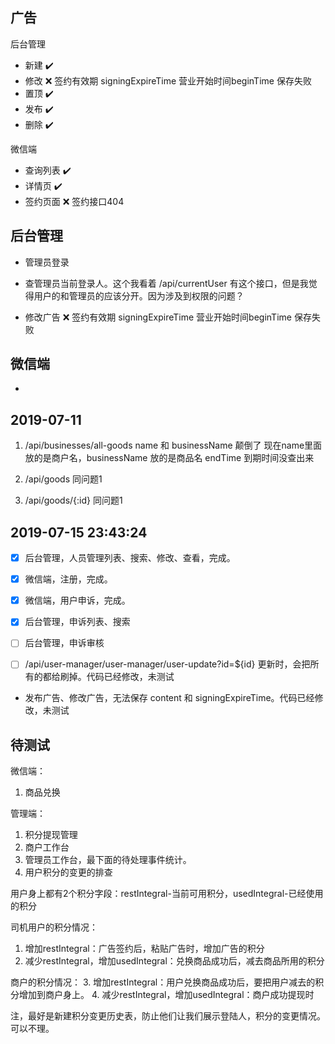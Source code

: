 ## 广告

后台管理

- 新建 ✔️
- 修改 ❌ 签约有效期 signingExpireTime 营业开始时间beginTime 保存失败
- 置顶 ✔️
- 发布 ✔️
- 删除 ✔️


微信端

- 查询列表 ✔️
- 详情页 ✔️
- 签约页面 ❌ 签约接口404



## 后台管理
- 管理员登录
- 查管理员当前登录人。这个我看着 /api/currentUser 有这个接口，但是我觉得用户的和管理员的应该分开。因为涉及到权限的问题？

- 修改广告 ❌ 签约有效期 signingExpireTime 营业开始时间beginTime 保存失败


## 微信端

- 


## 2019-07-11

1. /api/businesses/all-goods 
 name 和 businessName 颠倒了
 现在name里面放的是商户名，businessName 放的是商品名
 endTime 到期时间没查出来

2. /api/goods 同问题1

3. /api/goods/{:id} 同问题1



## 2019-07-15 23:43:24

- [x] 后台管理，人员管理列表、搜索、修改、查看，完成。
- [x] 微信端，注册，完成。
- [x] 微信端，用户申诉，完成。
- [x] 后台管理，申诉列表、搜索
- [ ] 后台管理，申诉审核

- [ ] /api/user-manager/user-manager/user-update?id=${id} 更新时，会把所有的都给刷掉。代码已经修改，未测试

- 发布广告、修改广告，无法保存 content 和 signingExpireTime。代码已经修改，未测试

## 待测试
微信端：
1. 商品兑换

管理端：
1. 积分提现管理
2. 商户工作台
3. 管理员工作台，最下面的待处理事件统计。
4. 用户积分的变更的排查

用户身上都有2个积分字段：restIntegral-当前可用积分，usedIntegral-已经使用的积分

司机用户的积分情况：

1. 增加restIntegral：广告签约后，粘贴广告时，增加广告的积分
2. 减少restIntegral，增加usedIntegral：兑换商品成功后，减去商品所用的积分


商户的积分情况：
3. 增加restIntegral：用户兑换商品成功后，要把用户减去的积分增加到商户身上。
4. 减少restIntegral，增加usedIntegral：商户成功提现时

注，最好是新建积分变更历史表，防止他们让我们展示登陆人，积分的变更情况。可以不理。
